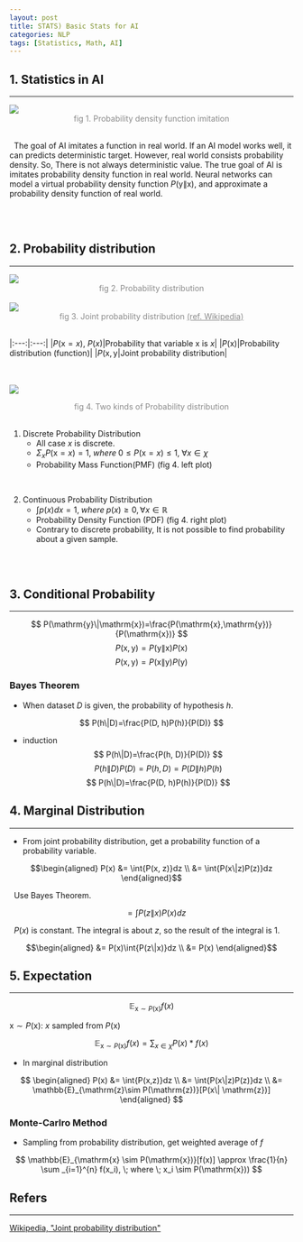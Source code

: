 ```yaml
---
layout: post
title: STATS) Basic Stats for AI
categories: NLP
tags: [Statistics, Math, AI]
---
```

## 1. Statistics in AI
<hr>

<img src = "https://user-images.githubusercontent.com/80208196/216513932-a4426d31-87e2-4437-80da-327b137aa623.png">
<center><span style = "opacity:0.5">fig 1. Probability density function imitation</span></center><br/>

&nbsp;&nbsp;The goal of AI imitates a function in real world. If an AI model works well, it can predicts deterministic target. However, real world consists probability density. So, There is not always deterministic value. The true goal of AI is imitates probability density function in real world. Neural networks can model a virtual probability density function $P(\mathrm{y}\| \mathrm{x})$, and approximate a probability density function of real world.

<br/><br/>

## 2. Probability distribution
<hr>
<img src = "https://user-images.githubusercontent.com/80208196/216532809-312cf775-6022-44db-9687-81d7e3150a47.png"><center><span style = "opacity:0.5">fig 2. Probability distribution</span></center><br/>
<img src = "https://user-images.githubusercontent.com/80208196/216532912-b93d5055-8797-4ebd-8a47-0046216422ff.png"><center><span style = "opacity:0.5">fig 3. Joint probability distribution <a href = "https://en.wikipedia.org/wiki/Joint_probability_distribution">(ref. Wikipedia)</a></span></center><br/>

|:---:|:---:|
|$P(\mathrm{x}=x)$, $P(x)$|Probability that variable $\mathrm{x}$ is $x$|
|$P(\mathrm{x})$|Probability distribution (function)|
|$P(\mathrm{x}, \mathrm{y}$|Joint probability distribution|


<br/><br/>
<img src = "https://user-images.githubusercontent.com/80208196/216573347-400d1991-73b4-49cf-8d42-1ed9d4f0a66c.png"><center><span style = "opacity:0.5">fig 4. Two kinds of Probability distribution</span></center><br/>

1. Discrete Probability Distribution
    - All case $x$ is discrete.
    - $\Sigma_x{P(\mathrm{x}=x)}=1, \; where\; 0 \leq P(\mathrm{x} = x) \leq 1, \; \forall{x} \in \chi$
    - Probability Mass Function(PMF) (fig 4. left plot)

<br/>

2. Continuous Probability Distribution
    - $\int{p(x)}dx=1, \; where\; p(x) \geq 0, \forall{x} \in \mathbb{R}$
    - Probability Density Function (PDF) (fig 4. right plot)
    - Contrary to discrete probability, It is not possible to find probability about a given sample.

<br/><br/>

## 3. Conditional Probability
<hr>

$$
P(\mathrm{y}\|\mathrm{x})=\frac{P(\mathrm{x},\mathrm{y})}{P(\mathrm{x})}
$$
$$ P(\mathrm{x},\mathrm{y})=P(\mathrm{y}\|\mathrm{x})P(\mathrm{x}) $$
$$ P(\mathrm{x},\mathrm{y})=P(\mathrm{x}\|\mathrm{y})P(\mathrm{y}) $$

### Bayes Theorem
- When dataset $D$ is given, the probability of hypothesis $h$.

$$ P(h\|D)=\frac{P(D, h)P(h)}{P(D)} $$

- induction
$$ P(h\|D)=\frac{P(h, D)}{P(D)} $$
$$ P(h\|D)P(D)=P(h, D)=P(D\|h)P(h) $$
$$ P(h\|D)=\frac{P(D, h)P(h)}{P(D)} $$

## 4. Marginal Distribution
<hr>

- From joint probability distribution, get a probability function of a probability variable.

$$\begin{aligned} P(x) &= \int{P(x, z)}dz \\ &= \int{P(x\|z)P(z)}dz \end{aligned}$$

&nbsp;&nbsp;Use Bayes Theorem.

$$ \;\;\;\; = \int{P(z\|x)P(x)}dz $$

&nbsp;&nbsp;$P(x)$ is constant. The integral is about $z$, so the result of the integral is 1.

$$\begin{aligned} &= P(x)\int{P(z\|x)}dz \\ &= P(x) \end{aligned}$$

## 5. Expectation
<hr>

$$ \mathbb{E}_{\mathrm{x}\sim P(\mathrm{x})}{f(x)} $$

$\mathrm{x}\sim P(\mathrm{x})$: $x$ sampled from $P(\mathrm{x})$ 

$$ \mathbb{E}_{\mathrm{x}\sim P(\mathrm{x})}{f(x)} =\sum _{x \in \chi} P(x)*f(x) $$

- In marginal distribution

$$ \begin{aligned} P(x) &= \int{P(x,z)}dz \\ &= \int{P(x\|z)P(z)}dz \\ &= \mathbb{E}_{\mathrm{z}\sim P(\mathrm{z})}[P(x\| \mathrm{z})] \end{aligned} $$

### Monte-Carlro Method

- Sampling from probability distribution, get weighted average of $f$

$$ \mathbb{E}_{\mathrm{x} \sim P(\mathrm{x})}[f(x)] \approx \frac{1}{n} \sum _{i=1}^{n} f(x_i), \; where \; x_i \sim P(\mathrm{x})) $$


## Refers
<hr>
<a href = "https://en.wikipedia.org/wiki/Joint_probability_distribution">Wikipedia, "Joint probability distribution"</a>